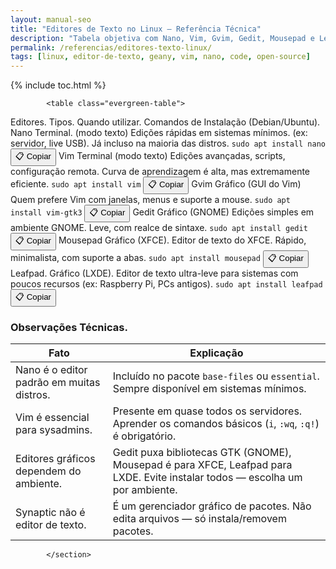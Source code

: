 ```yaml
---
layout: manual-seo
title: "Editores de Texto no Linux – Referência Técnica"
description: "Tabela objetiva com Nano, Vim, Gvim, Gedit, Mousepad e Leafpad: quando usar, comandos de instalação e observações técnicas reais."
permalink: /referencias/editores-texto-linux/
tags: [linux, editor-de-texto, geany, vim, nano, code, open-source]
---
```



{% include toc.html %}


<section class="post-content">
         
       
         
          
            <table class="evergreen-table">
  <thead>
    <tr>
      <th>Editores.</th>
      <th>Tipos.</th>
      <th>Quando utilizar.</th>
      <th>Comandos de Instalação (Debian/Ubuntu).</th>
    </tr>
  </thead>
  <tbody>
    <tr>
      <td data-label="Editor">Nano</td>
      <td data-label="Tipo">Terminal. (modo texto)</td>
      <td data-label="Quando usar">Edições rápidas em sistemas mínimos. (ex: servidor, live USB). Já incluso na maioria das distros.</td>
      <td data-label="Comando de Instalação">
        <code>sudo apt install nano</code>
        <button class="copy-btn" data-command="sudo apt install nano">📋 Copiar</button>
      </td>
    </tr>
    <tr>
      <td data-label="Editor">Vim</td>
      <td data-label="Tipo">Terminal (modo texto)</td>
      <td data-label="Quando usar">Edições avançadas, scripts, configuração remota. Curva de aprendizagem é alta, mas extremamente eficiente.</td>
      <td data-label="Comando de Instalação">
        <code>sudo apt install vim</code>
        <button class="copy-btn" data-command="sudo apt install vim">📋 Copiar</button>
      </td>
    </tr>
    <tr>
      <td data-label="Editor">Gvim</td>
      <td data-label="Tipo">Gráfico (GUI do Vim)</td>
      <td data-label="Quando usar">Quem prefere Vim com janelas, menus e suporte a mouse.</td>
      <td data-label="Comando de Instalação">
        <code>sudo apt install vim-gtk3</code>
        <button class="copy-btn" data-command="sudo apt install vim-gtk3">📋 Copiar</button>
      </td>
    </tr>
    <tr>
      <td data-label="Editor">Gedit</td>
      <td data-label="Tipo">Gráfico (GNOME)</td>
      <td data-label="Quando usar">Edições simples em ambiente GNOME. Leve, com realce de sintaxe.</td>
      <td data-label="Comando de Instalação">
        <code>sudo apt install gedit</code>
        <button class="copy-btn" data-command="sudo apt install gedit">📋 Copiar</button>
      </td>
    </tr>
    <tr>
      <td data-label="Editor">Mousepad</td>
      <td data-label="Tipo">Gráfico (XFCE).</td>
      <td data-label="Quando usar">Editor de texto do XFCE. Rápido, minimalista, com suporte a abas.</td>
      <td data-label="Comando de Instalação">
        <code>sudo apt install mousepad</code>
        <button class="copy-btn" data-command="sudo apt install mousepad">📋 Copiar</button>
      </td>
    </tr>
    <tr>
      <td data-label="Editor">Leafpad.</td>
      <td data-label="Tipo">Gráfico (LXDE).</td>
      <td data-label="Quando usar">Editor de texto ultra-leve para sistemas com poucos recursos (ex: Raspberry Pi, PCs antigos).</td>
      <td data-label="Comando de Instalação">
        <code>sudo apt install leafpad</code>
        <button class="copy-btn" data-command="sudo apt install leafpad">📋 Copiar</button>
      </td>
    </tr>
  </tbody>
</table>

<h3 id="observacoes">Observações Técnicas.</h3>
<table class="evergreen-table">
  <thead>
    <tr>
      <th>Fato</th>
      <th>Explicação</th>
    </tr>
  </thead>
  <tbody>
    <tr>
      <td data-label="Fato">Nano é o editor padrão em muitas distros.</td>
      <td data-label="Explicação">Incluído no pacote <code>base-files</code> ou <code>essential</code>. Sempre disponível em sistemas mínimos.</td>
    </tr>
    <tr>
      <td data-label="Fato">Vim é essencial para sysadmins.</td>
      <td data-label="Explicação">Presente em quase todos os servidores. Aprender os comandos básicos (<code>i</code>, <code>:wq</code>, <code>:q!</code>) é obrigatório.</td>
    </tr>
    <tr>
      <td data-label="Fato">Editores gráficos dependem do ambiente.</td>
      <td data-label="Explicação">Gedit puxa bibliotecas GTK (GNOME), Mousepad é para XFCE, Leafpad para LXDE. Evite instalar todos — escolha um por ambiente.</td>
    </tr>
    <tr>
      <td data-label="Fato">Synaptic não é editor de texto.</td>
      <td data-label="Explicação">É um gerenciador gráfico de pacotes. Não edita arquivos — só instala/removem pacotes.</td>
    </tr>
  </tbody>
</table>
            
            
            </section>
  

   

<script>
document.addEventListener('click', function(e) {
  if (e.target.matches('.copy-btn')) {
    const cmd = e.target.dataset.command; // ← aqui estava "cmd", agora é "command"
    if (cmd) {
      navigator.clipboard.writeText(cmd).then(() => {
        const original = e.target.textContent;
        e.target.textContent = '✓ Copiado!';
        setTimeout(() => e.target.textContent = original, 1500);
      }).catch(err => {
        console.warn('Falha ao copiar:', err);
      });
    }
  }
});
</script>




